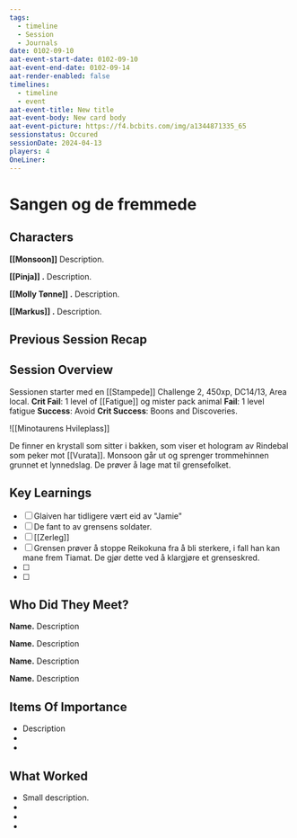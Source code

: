 ```yaml
---
tags:
  - timeline
  - Session
  - Journals
date: 0102-09-10
aat-event-start-date: 0102-09-10
aat-event-end-date: 0102-09-14
aat-render-enabled: false
timelines:
  - timeline
  - event
aat-event-title: New title
aat-event-body: New card body
aat-event-picture: https://f4.bcbits.com/img/a1344871335_65
sessionstatus: Occured
sessionDate: 2024-04-13
players: 4
OneLiner:
---
```

# Sangen og de fremmede

## Characters 
 
**[[Monsoon]]** Description. 
 
**[[Pinja]] .** Description. 
 
**[[Molly Tønne]] .** Description. 
 
**[[Markus]] .** Description. 

## Previous Session Recap


## Session Overview 

Sessionen starter med en [[Stampede]]
	Challenge 2, 450xp, DC14/13, Area local. 
	**Crit Fail**: 1 level of [[Fatigue]] og mister pack animal
	**Fail**: 1 level fatigue
	**Success**: Avoid
	**Crit Success**: Boons and Discoveries.

![[Minotaurens Hvileplass]]

De finner en krystall som sitter i bakken, som viser et hologram av Rindebal som peker mot [[Vurata]]. Monsoon går ut og sprenger trommehinnen grunnet et lynnedslag. De prøver å lage mat til grensefolket. 



## Key Learnings

- [ ] Glaiven har tidligere vært eid av "Jamie"
- [ ] De fant to av grensens soldater. 
- [ ] [[Zerleg]] 
- [ ] Grensen prøver å stoppe Reikokuna fra å bli sterkere, i fall han kan mane frem Tiamat. De gjør dette ved å klargjøre et grenseskred.
- [ ] 
- [ ] 
 
## Who Did They Meet?
 
**Name.** Description 
 
**Name.** Description 
 
**Name.** Description 
 
**Name.** Description 
 
## Items Of Importance
 
- Description
- 
- 

## What Worked 
 
- Small description.
- 
- 
- 
